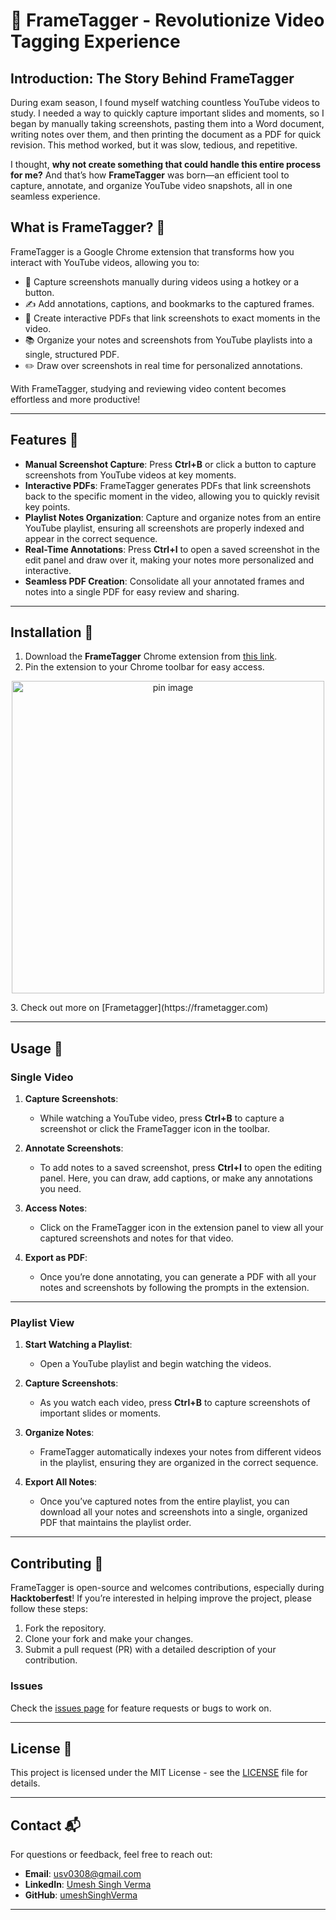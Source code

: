 # 🎥 FrameTagger - Revolutionize Video Tagging Experience

## Introduction: The Story Behind FrameTagger

During exam season, I found myself watching countless YouTube videos to study. I needed a way to quickly capture important slides and moments, so I began by manually taking screenshots, pasting them into a Word document, writing notes over them, and then printing the document as a PDF for quick revision. This method worked, but it was slow, tedious, and repetitive.

I thought, **why not create something that could handle this entire process for me?** And that’s how **FrameTagger** was born—an efficient tool to capture, annotate, and organize YouTube video snapshots, all in one seamless experience.

## What is FrameTagger? 🤔

FrameTagger is a Google Chrome extension that transforms how you interact with YouTube videos, allowing you to:
- 📸 Capture screenshots manually during videos using a hotkey or a button.
- ✍️ Add annotations, captions, and bookmarks to the captured frames.
- 📄 Create interactive PDFs that link screenshots to exact moments in the video.
- 📚 Organize your notes and screenshots from YouTube playlists into a single, structured PDF.
- ✏️ Draw over screenshots in real time for personalized annotations.

With FrameTagger, studying and reviewing video content becomes effortless and more productive!

---

## Features 🌟

- **Manual Screenshot Capture**: Press **Ctrl+B** or click a button to capture screenshots from YouTube videos at key moments.
- **Interactive PDFs**: FrameTagger generates PDFs that link screenshots back to the specific moment in the video, allowing you to quickly revisit key points.
- **Playlist Notes Organization**: Capture and organize notes from an entire YouTube playlist, ensuring all screenshots are properly indexed and appear in the correct sequence.
- **Real-Time Annotations**: Press **Ctrl+I** to open a saved screenshot in the edit panel and draw over it, making your notes more personalized and interactive.
- **Seamless PDF Creation**: Consolidate all your annotated frames and notes into a single PDF for easy review and sharing.

---

## Installation 🔧

1. Download the **FrameTagger** Chrome extension from [this link](https://chromewebstore.google.com/detail/frametagger/ppogfckcfolngoiadhmgflfndgmaijph).
2. Pin the extension to your Chrome toolbar for easy access.
<p align="center">
    <img style="text-align: center" src="https://raw.githubusercontent.com/umeshSinghVerma/Youtube-Notes/refs/heads/main/Assets/frametagger-pin.png" alt="pin image" height="500" >
 </p>
3. Check out more on [Frametagger](https://frametagger.com)

---

## Usage 🚀

### Single Video

1. **Capture Screenshots**:
   - While watching a YouTube video, press **Ctrl+B** to capture a screenshot or click the FrameTagger icon in the toolbar.
   
2. **Annotate Screenshots**:
   - To add notes to a saved screenshot, press **Ctrl+I** to open the editing panel. Here, you can draw, add captions, or make any annotations you need.

3. **Access Notes**:
   - Click on the FrameTagger icon in the extension panel to view all your captured screenshots and notes for that video.

4. **Export as PDF**:
   - Once you’re done annotating, you can generate a PDF with all your notes and screenshots by following the prompts in the extension.

---

### Playlist View

1. **Start Watching a Playlist**:
   - Open a YouTube playlist and begin watching the videos.

2. **Capture Screenshots**:
   - As you watch each video, press **Ctrl+B** to capture screenshots of important slides or moments.

3. **Organize Notes**:
   - FrameTagger automatically indexes your notes from different videos in the playlist, ensuring they are organized in the correct sequence.

4. **Export All Notes**:
   - Once you’ve captured notes from the entire playlist, you can download all your notes and screenshots into a single, organized PDF that maintains the playlist order.

---

## Contributing 🤝

FrameTagger is open-source and welcomes contributions, especially during **Hacktoberfest**! If you’re interested in helping improve the project, please follow these steps:

1. Fork the repository.
2. Clone your fork and make your changes.
3. Submit a pull request (PR) with a detailed description of your contribution.

### Issues
Check the [issues page](#) for feature requests or bugs to work on.

---

## License 📜

This project is licensed under the MIT License - see the [LICENSE](#) file for details.

---

## Contact 📬

For questions or feedback, feel free to reach out:

- **Email**: usv0308@gmail.com
- **LinkedIn**: [Umesh Singh Verma](https://www.linkedin.com/in/usv0308)
- **GitHub**: [umeshSinghVerma](https://github.com/umeshSinghVerma)

---
